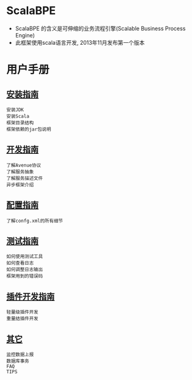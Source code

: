 # ScalaBPE

* ScalaBPE 的含义是可伸缩的业务流程引擎(Scalable Business Process Engine)
* 此框架使用scala语言开发, 2013年11月发布第一个版本

# 用户手册

## [安装指南](doc/install.md) 

	安装JDK
	安装Scala
	框架目录结构
	框架依赖的jar包说明

## [开发指南](doc/develop.md) 

	了解Avenue协议
	了解服务抽象
	了解服务描述文件
	异步框架介绍

## [配置指南](doc/config.md) 

	了解confg.xml的所有细节

## [测试指南](doc/test.md) 

	如何使用测试工具
	如何查看日志
	如何调整日志输出
	框架用到的错误码

## [插件开发指南](doc/plugin.md) 

	轻量级插件开发
	重量结插件开发

## [其它](doc/other.md) 

	监控数据上报
	数据库事务
	FAQ
	TIPS


